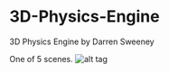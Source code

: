 # 3D-Physics-Engine
3D Physics Engine by Darren Sweeney

One of 5 scenes.
![alt tag](https://dsweeneyblog.files.wordpress.com/2015/05/opia.gif)
